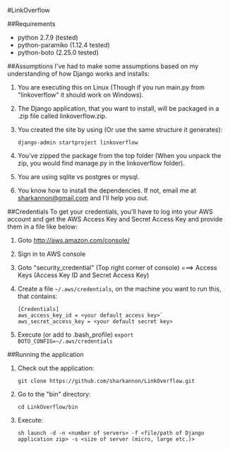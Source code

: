 #LinkOverflow

##Requirements
* python 2.7.9 (tested)
* python-paramiko (1.12.4 tested)
* python-boto (2.25.0 tested)

##Assumptions
I've had to make some assumptions based on my understanding of how Django works and installs:

1. You are executing this on Linux (Though if you run main.py from "linkoverflow" it should work on Windows).
2. The Django application, that you want to install, will be packaged in a .zip file called linkoverflow.zip. 
3. You created the site by using (Or use the same structure it generates): 

    ```
    django-admin startproject linkoverflow
    ```
    
4. You've zipped the package from the top folder (When you unpack the zip, you would find manage.py in the linkoverflow folder).
5. You are using sqlite vs postgres or mysql.
6. You know how to install the dependencies.  If not, email me at sharkannon@gmail.com and I'll help you out.

##Credentials
To get your credentials, you'll have to log into your AWS account and get the AWS Access Key and Secret Access Key and provide them in a file like below:

1. Goto http://aws.amazon.com/console/
2. Sign in to AWS console
3. Goto "security_credential" (Top right corner of console) ===> Access Keys (Access Key ID and Secret Access Key)
4. Create a file `~/.aws/credentials`, on the machine you want to run this, that contains:

    ```
    [Credentials]
    aws_access_key_id = <your default access key>`
    aws_secret_access_key = <your default secret key>
     ```
    
5. Execute (or add to .bash_profile) `export BOTO_CONFIG=~/.aws/credentials`

##Running the application
1. Check out the application: 

    ```
    git clone https://github.com/sharkannon/LinkOverflow.git
    ```

2. Go to the "bin" directory: 

    ```
    cd LinkOverflow/bin
    ```
    
3. Execute:

    ```
    sh launch -d -n <number of servers> -f <file/path of Django application zip> -s <size of server (micro, large etc.)>
    ```